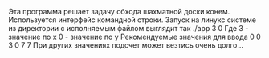 Эта программа решает задачу обхода шахматной доски конем.
Используется интерфейс командной строки.
Запуск на линукс системе из директории c исполняемым файлом выглядит так ./app 3 0
Где 3 - значение по x
0 - значение по y
Рекомендуемые значения для ввода 0 0 
                                 3 0
                                 7 7
При других значениях подсчет может везтись очень долго...